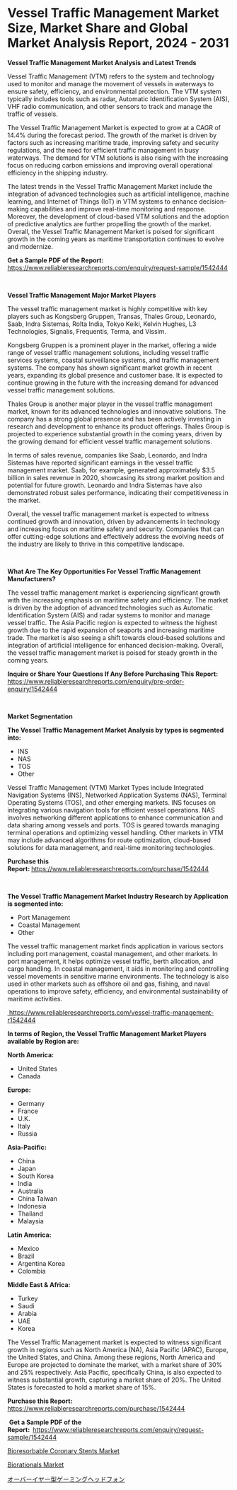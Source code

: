 <p><h1>Vessel Traffic Management Market Size, Market Share and Global Market Analysis Report, 2024 - 2031</h1></p><p><strong>Vessel Traffic Management Market Analysis and Latest Trends</strong></p>
<p><p>Vessel Traffic Management (VTM) refers to the system and technology used to monitor and manage the movement of vessels in waterways to ensure safety, efficiency, and environmental protection. The VTM system typically includes tools such as radar, Automatic Identification System (AIS), VHF radio communication, and other sensors to track and manage the traffic of vessels.</p><p>The Vessel Traffic Management Market is expected to grow at a CAGR of 14.4% during the forecast period. The growth of the market is driven by factors such as increasing maritime trade, improving safety and security regulations, and the need for efficient traffic management in busy waterways. The demand for VTM solutions is also rising with the increasing focus on reducing carbon emissions and improving overall operational efficiency in the shipping industry.</p><p>The latest trends in the Vessel Traffic Management Market include the integration of advanced technologies such as artificial intelligence, machine learning, and Internet of Things (IoT) in VTM systems to enhance decision-making capabilities and improve real-time monitoring and response. Moreover, the development of cloud-based VTM solutions and the adoption of predictive analytics are further propelling the growth of the market. Overall, the Vessel Traffic Management Market is poised for significant growth in the coming years as maritime transportation continues to evolve and modernize.</p></p>
<p><strong>Get a Sample PDF of the Report:&nbsp;</strong> <a href="https://www.reliableresearchreports.com/enquiry/request-sample/1542444">https://www.reliableresearchreports.com/enquiry/request-sample/1542444</a></p>
<p>&nbsp;</p>
<p><strong>Vessel Traffic Management Major Market Players</strong></p>
<p><p>The vessel traffic management market is highly competitive with key players such as Kongsberg Gruppen, Transas, Thales Group, Leonardo, Saab, Indra Sistemas, Rolta India, Tokyo Keiki, Kelvin Hughes, L3 Technologies, Signalis, Frequentis, Terma, and Vissim. </p><p>Kongsberg Gruppen is a prominent player in the market, offering a wide range of vessel traffic management solutions, including vessel traffic services systems, coastal surveillance systems, and traffic management systems. The company has shown significant market growth in recent years, expanding its global presence and customer base. It is expected to continue growing in the future with the increasing demand for advanced vessel traffic management solutions.</p><p>Thales Group is another major player in the vessel traffic management market, known for its advanced technologies and innovative solutions. The company has a strong global presence and has been actively investing in research and development to enhance its product offerings. Thales Group is projected to experience substantial growth in the coming years, driven by the growing demand for efficient vessel traffic management solutions.</p><p>In terms of sales revenue, companies like Saab, Leonardo, and Indra Sistemas have reported significant earnings in the vessel traffic management market. Saab, for example, generated approximately $3.5 billion in sales revenue in 2020, showcasing its strong market position and potential for future growth. Leonardo and Indra Sistemas have also demonstrated robust sales performance, indicating their competitiveness in the market.</p><p>Overall, the vessel traffic management market is expected to witness continued growth and innovation, driven by advancements in technology and increasing focus on maritime safety and security. Companies that can offer cutting-edge solutions and effectively address the evolving needs of the industry are likely to thrive in this competitive landscape.</p></p>
<p>&nbsp;</p>
<p><strong>What Are The Key Opportunities For Vessel Traffic Management Manufacturers?</strong></p>
<p><p>The vessel traffic management market is experiencing significant growth with the increasing emphasis on maritime safety and efficiency. The market is driven by the adoption of advanced technologies such as Automatic Identification System (AIS) and radar systems to monitor and manage vessel traffic. The Asia Pacific region is expected to witness the highest growth due to the rapid expansion of seaports and increasing maritime trade. The market is also seeing a shift towards cloud-based solutions and integration of artificial intelligence for enhanced decision-making. Overall, the vessel traffic management market is poised for steady growth in the coming years.</p></p>
<p><strong>Inquire or Share Your Questions If Any Before Purchasing This Report:</strong> <a href="https://www.reliableresearchreports.com/enquiry/pre-order-enquiry/1542444">https://www.reliableresearchreports.com/enquiry/pre-order-enquiry/1542444</a></p>
<p>&nbsp;</p>
<p><strong>Market Segmentation</strong></p>
<p><strong>The Vessel Traffic Management Market Analysis by types is segmented into:</strong></p>
<p><ul><li>INS</li><li>NAS</li><li>TOS</li><li>Other</li></ul></p>
<p><p>Vessel Traffic Management (VTM) Market Types include Integrated Navigation Systems (INS), Networked Application Systems (NAS), Terminal Operating Systems (TOS), and other emerging markets. INS focuses on integrating various navigation tools for efficient vessel operations. NAS involves networking different applications to enhance communication and data sharing among vessels and ports. TOS is geared towards managing terminal operations and optimizing vessel handling. Other markets in VTM may include advanced algorithms for route optimization, cloud-based solutions for data management, and real-time monitoring technologies.</p></p>
<p><strong>Purchase this Report:&nbsp;</strong><a href="https://www.reliableresearchreports.com/purchase/1542444">https://www.reliableresearchreports.com/purchase/1542444</a></p>
<p>&nbsp;</p>
<p><strong>The Vessel Traffic Management Market Industry Research by Application is segmented into:</strong></p>
<p><ul><li>Port Management</li><li>Coastal Management</li><li>Other</li></ul></p>
<p><p>The vessel traffic management market finds application in various sectors including port management, coastal management, and other markets. In port management, it helps optimize vessel traffic, berth allocation, and cargo handling. In coastal management, it aids in monitoring and controlling vessel movements in sensitive marine environments. The technology is also used in other markets such as offshore oil and gas, fishing, and naval operations to improve safety, efficiency, and environmental sustainability of maritime activities.</p></p>
<p><a href="https://www.reliableresearchreports.com/vessel-traffic-management-r1542444">&nbsp;https://www.reliableresearchreports.com/vessel-traffic-management-r1542444</a></p>
<p><strong>In terms of Region, the Vessel Traffic Management Market Players available by Region are:</strong></p>
<p>
    <p> <strong> North America: </strong>
        <ul>
            <li>United States</li>
            <li>Canada</li>
        </ul>
        </p> 
    <p> <strong> Europe: </strong>
        <ul>
            <li>Germany</li>
            <li>France</li>
            <li>U.K.</li>
            <li>Italy</li>
            <li>Russia</li>
        </ul>
        </p> 
    <p> <strong> Asia-Pacific: </strong>
        <ul>
            <li>China</li>
            <li>Japan</li>
            <li>South Korea</li>
            <li>India</li>
            <li>Australia</li>
            <li>China Taiwan</li>
            <li>Indonesia</li>
            <li>Thailand</li>
            <li>Malaysia</li>
        </ul>
        </p> 
    <p> <strong> Latin America: </strong>
        <ul>
            <li>Mexico</li>
            <li>Brazil</li>
            <li>Argentina Korea</li>
            <li>Colombia</li>
        </ul>
        </p> 
    <p> <strong> Middle East & Africa: </strong>
        <ul>
            <li>Turkey</li>
            <li>Saudi</li>
            <li>Arabia</li>
            <li>UAE</li>
            <li>Korea</li>
        </ul>
    </p>
    </p>
<p><p>The Vessel Traffic Management market is expected to witness significant growth in regions such as North America (NA), Asia Pacific (APAC), Europe, the United States, and China. Among these regions, North America and Europe are projected to dominate the market, with a market share of 30% and 25% respectively. Asia Pacific, specifically China, is also expected to witness substantial growth, capturing a market share of 20%. The United States is forecasted to hold a market share of 15%.</p></p>
<p><strong>Purchase this Report: </strong><a href="https://www.reliableresearchreports.com/purchase/1542444">https://www.reliableresearchreports.com/purchase/1542444</a></p>
<p>&nbsp;<strong>Get a Sample PDF of the Report:&nbsp;&nbsp;</strong><a href="https://www.reliableresearchreports.com/enquiry/request-sample/1542444">https://www.reliableresearchreports.com/enquiry/request-sample/1542444</a></p>
<p><strong></strong></p>
<p><p><a href="https://github.com/liliskanaya73/Market-Research-Report-List-1/blob/main/bioresorbable-coronary-stents-market.md">Bioresorbable Coronary Stents Market</a></p><p><a href="https://github.com/mooaaztarek/Market-Research-Report-List-1/blob/main/biorationals-market.md">Biorationals Market</a></p><p><a href="https://github.com/MacyOrn/Market-Research-Report-List-1/blob/main/4759433179851.md">オーバーイヤー型ゲーミングヘッドフォン</a></p></p>